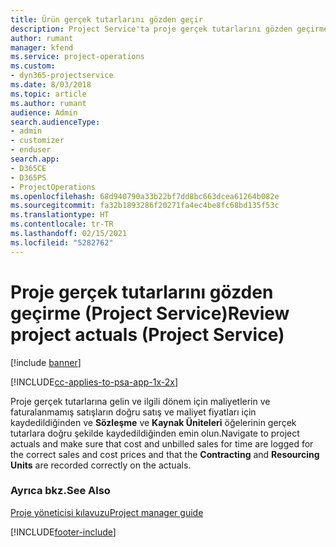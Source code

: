 ```yaml
---
title: Ürün gerçek tutarlarını gözden geçir
description: Project Service'ta proje gerçek tutarlarını gözden geçirme
author: rumant
manager: kfend
ms.service: project-operations
ms.custom:
- dyn365-projectservice
ms.date: 8/03/2018
ms.topic: article
ms.author: rumant
audience: Admin
search.audienceType:
- admin
- customizer
- enduser
search.app:
- D365CE
- D365PS
- ProjectOperations
ms.openlocfilehash: 68d940790a33b22bf7dd8bc663dcea61264b082e
ms.sourcegitcommit: fa32b1893286f20271fa4ec4be8fc68bd135f53c
ms.translationtype: HT
ms.contentlocale: tr-TR
ms.lasthandoff: 02/15/2021
ms.locfileid: "5282762"
---
```

# <a name="review-project-actuals-project-service"></a><span data-ttu-id="2be60-103">Proje gerçek tutarlarını gözden geçirme (Project Service)</span><span class="sxs-lookup"><span data-stu-id="2be60-103">Review project actuals (Project Service)</span></span>

[!include [banner](../includes/psa-now-project-operations.md)]

[!INCLUDE[cc-applies-to-psa-app-1x-2x](../includes/cc-applies-to-psa-app-1x-2x.md)]

<span data-ttu-id="2be60-104">Proje gerçek tutarlarına gelin ve ilgili dönem için maliyetlerin ve faturalanmamış satışların doğru satış ve maliyet fiyatları için kaydedildiğinden ve **Sözleşme** ve **Kaynak Üniteleri** öğelerinin gerçek tutarlara doğru şekilde kaydedildiğinden emin olun.</span><span class="sxs-lookup"><span data-stu-id="2be60-104">Navigate to project actuals and make sure that cost and unbilled sales for time are logged for the correct sales and cost prices and that the **Contracting** and **Resourcing Units** are recorded correctly on the actuals.</span></span>  
  
### <a name="see-also"></a><span data-ttu-id="2be60-105">Ayrıca bkz.</span><span class="sxs-lookup"><span data-stu-id="2be60-105">See Also</span></span>  
 [<span data-ttu-id="2be60-106">Proje yöneticisi kılavuzu</span><span class="sxs-lookup"><span data-stu-id="2be60-106">Project manager guide</span></span>](../psa/project-manager-guide.md)


[!INCLUDE[footer-include](../includes/footer-banner.md)]